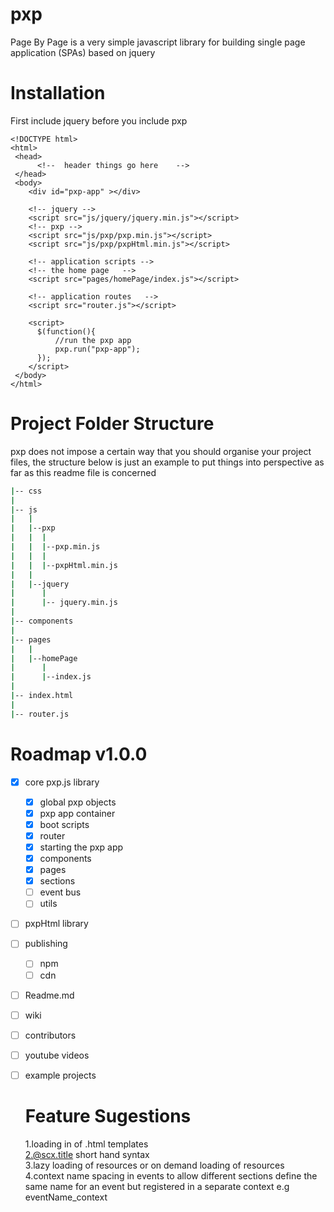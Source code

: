 # pxp
Page By Page is a very simple javascript library for building single page application (SPAs) based on jquery


# Installation
First include jquery before you include pxp
```
<!DOCTYPE html>
<html>
 <head>
      <!--  header things go here    -->
 </head>
 <body>
    <div id="pxp-app" ></div> 
    
    <!-- jquery -->
    <script src="js/jquery/jquery.min.js"></script>
    <!-- pxp -->
    <script src="js/pxp/pxp.min.js"></script>
    <script src="js/pxp/pxpHtml.min.js"></script>
    
    <!-- application scripts -->
    <!-- the home page   -->
    <script src="pages/homePage/index.js"></script>
    
    <!-- application routes   -->
    <script src="router.js"></script>
    
    <script>
      $(function(){
          //run the pxp app
          pxp.run("pxp-app");
      });
    </script>
 </body>
</html>
```

# Project Folder Structure
pxp does not impose a certain way that you should organise your project files, the structure below is just an example 
to put things into perspective as far as this readme file is concerned

```bash
|-- css 
|
|-- js 
|   |
|   |--pxp  
|   |  |    
|   |  |--pxp.min.js
|   |  |             
|   |  |--pxpHtml.min.js 
|   |  
|   |--jquery 
|      | 
|      |-- jquery.min.js 
|
|-- components
|
|-- pages
|   |
|   |--homePage
|      |
|      |--index.js
|       
|-- index.html
|
|-- router.js
```
       
# Roadmap v1.0.0
- [x] core pxp.js library
  - [x] global pxp objects
  - [x] pxp app container
  - [x] boot scripts
  - [x] router
  - [x] starting the pxp app
  - [x] components
  - [x]  pages
  - [x] sections
  - [ ] event bus
  - [ ] utils
- [ ] pxpHtml library
- [ ] publishing 
  - [ ] npm
  - [ ] cdn
- [ ] Readme.md
- [ ] wiki
- [ ] contributors
- [ ] youtube videos
- [ ] example projects
  
  # Feature Sugestions
  1.loading in of .html templates <br/>
  2.@scx.title short hand syntax  <br/>
  3.lazy loading of resources or on demand loading of resources <br/>
  4.context name spacing in events to allow different sections define the same name for an event but registered in a separate context e.g eventName_context  <br/>
